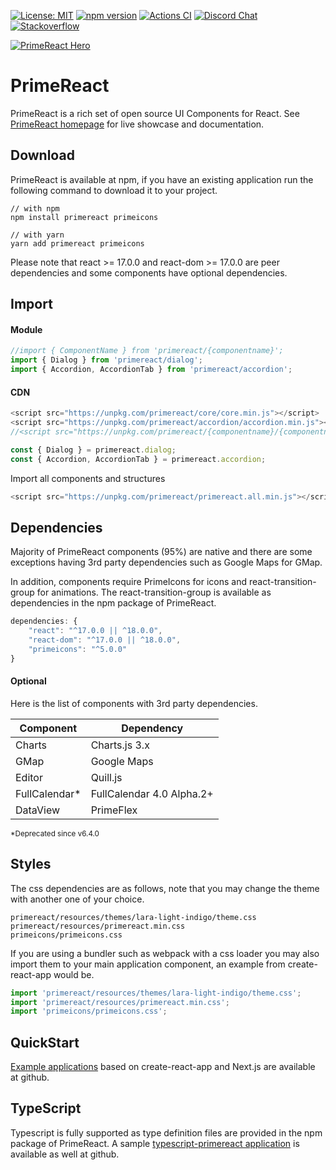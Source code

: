 [![License: MIT](https://img.shields.io/badge/License-MIT-yellow.svg)](https://opensource.org/licenses/MIT)
[![npm version](https://badge.fury.io/js/primereact.svg)](https://badge.fury.io/js/primereact)
[![Actions CI](https://github.com/primefaces/primereact/workflows/NodeJS%20CI/badge.svg)](https://github.com/primefaces/primereact/actions/workflows/node.js.yml)
[![Discord Chat](https://img.shields.io/discord/557940238991753223.svg?color=7289da&label=chat&logo=discord)](https://discord.gg/gzKFYnpmCY)
[![Stackoverflow](https://img.shields.io/badge/StackOverflow-primereact-chocolate.svg)](https://stackoverflow.com/questions/tagged/primereact)

[![PrimeReact Hero](https://www.primefaces.org/wp-content/uploads/2021/12/primereact-release-7.jpeg)](https://www.primefaces.org/primereact)

# PrimeReact

PrimeReact is a rich set of open source UI Components for React. See [PrimeReact homepage](https://www.primefaces.org/primereact) for live showcase and documentation.

## Download

PrimeReact is available at npm, if you have an existing application run the following command to download it to your project.

```
// with npm
npm install primereact primeicons

// with yarn
yarn add primereact primeicons
```
Please note that react >= 17.0.0 and react-dom >= 17.0.0 are peer dependencies and some components have optional dependencies.

## Import

#### Module
```javascript
//import { ComponentName } from 'primereact/{componentname}';
import { Dialog } from 'primereact/dialog';
import { Accordion, AccordionTab } from 'primereact/accordion';
```

#### CDN

```javascript
<script src="https://unpkg.com/primereact/core/core.min.js"></script>
<script src="https://unpkg.com/primereact/accordion/accordion.min.js"></script>
//<script src="https://unpkg.com/primereact/{componentname}/{componentname}.min.js"></script>
```

```javascript
const { Dialog } = primereact.dialog;
const { Accordion, AccordionTab } = primereact.accordion;
```

Import all components and structures
```javascript
<script src="https://unpkg.com/primereact/primereact.all.min.js"></script>
```

## Dependencies

Majority of PrimeReact components (95%) are native and there are some exceptions having 3rd party dependencies such as Google Maps for GMap.

In addition, components require PrimeIcons for icons and react-transition-group for animations. The react-transition-group is available as dependencies in the npm package of PrimeReact.

```javascript
dependencies: {
    "react": "^17.0.0 || ^18.0.0",
    "react-dom": "^17.0.0 || ^18.0.0",
    "primeicons": "^5.0.0"
}
```

#### Optional

Here is the list of components with 3rd party dependencies.

| Component | Dependency |
| --- | --- |
| Charts | Charts.js 3.x |
| GMap | Google Maps |
| Editor | Quill.js |
| FullCalendar* | FullCalendar 4.0 Alpha.2+
| DataView | PrimeFlex |

<sub>*Deprecated since v6.4.0</sup>

## Styles
The css dependencies are as follows, note that you may change the theme with another one of your choice.

```
primereact/resources/themes/lara-light-indigo/theme.css
primereact/resources/primereact.min.css
primeicons/primeicons.css
```

If you are using a bundler such as webpack with a css loader you may also import them to your main application component, an example from create-react-app would be.

```javascript
import 'primereact/resources/themes/lara-light-indigo/theme.css';
import 'primereact/resources/primereact.min.css';
import 'primeicons/primeicons.css';
```

## QuickStart

[Example applications](https://github.com/primefaces/primereact-examples) based on create-react-app and Next.js are available at github.

## TypeScript

Typescript is fully supported as type definition files are provided in the npm package of PrimeReact. A sample [typescript-primereact application](https://github.com/primefaces/primereact-examples/tree/main/cra-basic-ts) is available as well at github.

